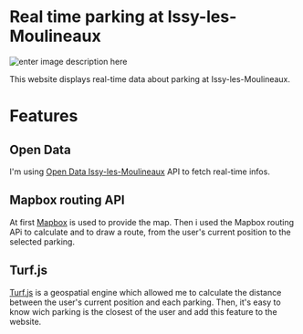 # Real time parking at Issy-les-Moulineaux

![enter image description here](https://www.antoineparat.com/img/parking.png)

This website displays real-time data about parking at Issy-les-Moulineaux.

# Features

## Open Data

I'm using [Open Data Issy-les-Moulineaux](https://data.opendatasoft.com/explore/dataset/park-indigo-disponibilite-temps-reel%40issy-les-moulineaux/api/?flg=fr&sort=value_free_spots) API to fetch real-time infos.

## Mapbox routing API

At first [Mapbox](https://www.mapbox.com/) is used to provide the map.
Then i used the Mapbox routing APi to calculate and to draw a route, from the user's current position to the selected parking.


## Turf.js

[Turf.js](https://turfjs.org/) is a geospatial engine which allowed me to calculate the distance between the user's current position and each parking. Then, it's easy to know wich parking is the closest of the user and add this feature to the website. 
